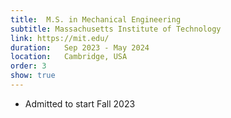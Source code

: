 ```yaml
---
title:  M.S. in Mechanical Engineering
subtitle: Massachusetts Institute of Technology
link: https://mit.edu/
duration:   Sep 2023 - May 2024
location:   Cambridge, USA
order: 3
show: true
---
```


- Admitted to start Fall 2023